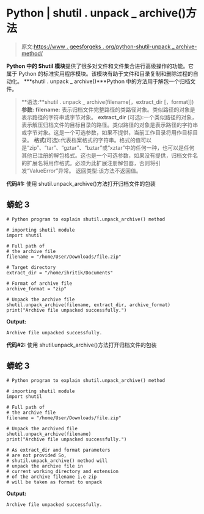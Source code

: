 # Python | shutil . unpack _ archive()方法

> 原文:[https://www . geesforgeks . org/python-shutil-unpack _ archive-method/](https://www.geeksforgeeks.org/python-shutil-unpack_archive-method/)

**Python 中的 Shutil 模块**提供了很多对文件和文件集合进行高级操作的功能。它属于 Python 的标准实用程序模块。该模块有助于文件和目录复制和删除过程的自动化。
***shutil . unpack _ archive()***Python 中的方法用于解包一个归档文件。

> **语法:**shutil . unpack _ archive(filename[，extract_dir [，format]])
> **参数:**
> **filename:** 表示归档文件完整路径的类路径对象。类似路径的对象是表示路径的字符串或字节对象。
> **extract_dir** (可选):一个类似路径的对象，表示解压归档文件的目标目录的路径。类似路径的对象是表示路径的字符串或字节对象。这是一个可选参数，如果不提供，当前工作目录将用作目标目录。
> **格式**(可选):代表档案格式的字符串。格式的值可以是“zip”、“tar”、“gztar”、“bztar”或“xztar”中的任何一种，也可以是任何其他已注册的解包格式。这也是一个可选参数，如果没有提供，归档文件名的扩展名将用作格式。必须为此扩展注册解包器，否则将引发“ValueError”异常。
> 返回类型:该方法不返回值。

**代码#1:** 使用 shutil.unpack_archive()方法打开归档文件的包装

## 蟒蛇 3

```
# Python program to explain shutil.unpack_archive() method

# importing shutil module
import shutil

# Full path of
# the archive file
filename = "/home/User/Downloads/file.zip"

# Target directory
extract_dir = "/home/ihritik/Documents"

# Format of archive file
archive_format = "zip"

# Unpack the archive file
shutil.unpack_archive(filename, extract_dir, archive_format)
print("Archive file unpacked successfully.")
```

**Output:** 

```
Archive file unpacked successfully.
```

**代码#2:** 使用 shutil.unpack_archive()方法打开归档文件的包装

## 蟒蛇 3

```
# Python program to explain shutil.unpack_archive() method

# importing shutil module
import shutil

# Full path of
# the archive file
filename = "/home/User/Downloads/file.zip"

# Unpack the archived file
shutil.unpack_archive(filename)
print("Archive file unpacked successfully.")

# As extract_dir and format parameters
# are not provided So,
# shutil.unpack_archive() method will
# unpack the archive file in
# current working directory and extension
# of the archive filename i.e zip
# will be taken as format to unpack

```

**Output:** 

```
Archive file unpacked successfully.
```